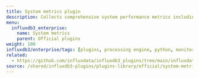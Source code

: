 ```yaml
---
title: System metrics plugin
description: Collects comprehensive system performance metrics including CPU, memory, disk, and network statistics.
menu:
  influxdb3_enterprise:
    name: System metrics
    parent: Official plugins
weight: 100
influxdb3/enterprise/tags: [plugins, processing engine, python, monitoring, system-metrics, performance]
related:
  - https://github.com/influxdata/influxdb3_plugins/tree/main/influxdata/system_metrics, System metrics plugin on GitHub
source: /shared/influxdb3-plugins/plugins-library/official/system-metrics.md
---
```


<!-- //SOURCE - content/shared/influxdb3-plugins/plugins-library/official/system-metrics.md -->

